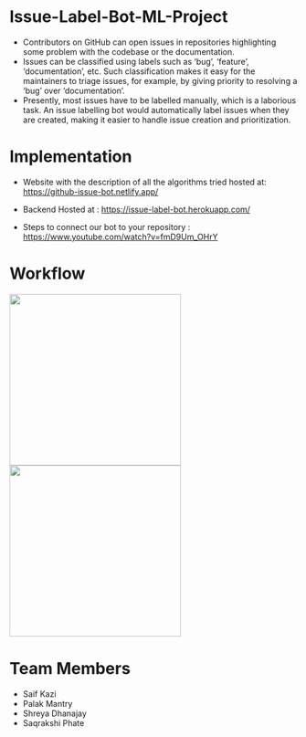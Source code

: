 # Issue-Label-Bot-ML-Project

- Contributors on GitHub can open issues in repositories highlighting some problem with the codebase or the documentation.
- Issues can be classified using labels such as ‘bug’, ‘feature’, ‘documentation’, etc. Such classification makes it easy for the maintainers to triage issues, for example, by giving priority to resolving a ‘bug’ over ‘documentation’.
- Presently, most issues have to be labelled manually, which is a laborious task. An issue labelling bot would automatically label issues when they are created, making it easier to handle issue creation and prioritization.

# Implementation
- Website with the description of all the algorithms tried hosted at: https://github-issue-bot.netlify.app/

- Backend Hosted at : https://issue-label-bot.herokuapp.com/

- Steps to connect our bot to your repository : https://www.youtube.com/watch?v=fmD9Um_OHrY

# Workflow
<img src="https://github.com/pal-16/Issue-Label-Bot-ML-Project/blob/master/readme-assets/overview.JPG" height = 300/> 
<img src="https://github.com/pal-16/Issue-Label-Bot-ML-Project/blob/master/readme-assets/bot.png" height = 300>

# Team Members
- Saif Kazi
- Palak Mantry
- Shreya Dhanajay 
- Saqrakshi Phate


